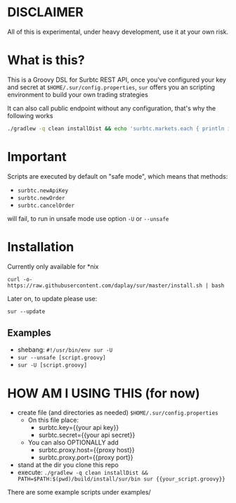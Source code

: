 # DISCLAIMER

All of this is experimental, under heavy development, use it at your own risk.

# What is this?

This is a Groovy DSL for Surbtc REST API, once you've configured your key and secret
at `$HOME/.sur/config.properties`, `sur` offers you an scripting environment to build your own
trading strategies

It can also call public endpoint without any configuration, that's why the following works

```bash
./gradlew -q clean installDist && echo 'surbtc.markets.each { println it  }' | PATH=$PATH:$(pwd)/build/install/sur/bin sur
```

# Important

Scripts are executed by default on "safe mode", which means that methods:

- `surbtc.newApiKey`
- `surbtc.newOrder`
- `surbtc.cancelOrder`

will fail, to run in unsafe mode use option `-U` or `--unsafe`

# Installation

Currently only available for *nix

```
curl -o- https://raw.githubusercontent.com/daplay/sur/master/install.sh | bash
```

Later on, to update please use:

```
sur --update
```

## Examples

- shebang:  `#!/usr/bin/env sur -U`
- `sur --unsafe [script.groovy]`
- `sur -U [script.groovy]`

# HOW AM I USING THIS (for now)

- create file (and directories as needed) `$HOME/.sur/config.properties`
    - On this file place:
        - surbtc.key={{your api key}}
        - surbtc.secret={{your api secret}}
    - You can also OPTIONALLY add
        - surbtc.proxy.host={{proxy host}}
        - surbtc.proxy.port={{proxy port}}
- stand at the dir you clone this repo
- execute: `./gradlew -q clean installDist && PATH=$PATH:$(pwd)/build/install/sur/bin sur {{your_script.groovy}}`

There are some example scripts under examples/

